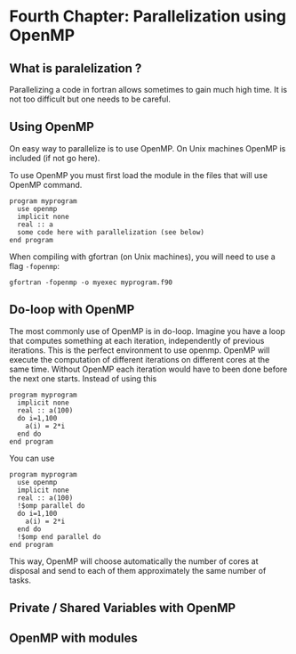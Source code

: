 # Fourth Chapter: Parallelization using OpenMP


## What is paralelization ?

Parallelizing a code in fortran allows sometimes to gain much high time. It is not too difficult but one needs to be careful.

## Using OpenMP

On easy way to parallelize is to use OpenMP. On Unix machines OpenMP is included (if not go here).

To use OpenMP you must first load the module in the files that will use OpenMP command. 
```
program myprogram
  use openmp
  implicit none
  real :: a
  some code here with parallelization (see below)
end program
```

When compiling with gfortran (on Unix machines), you will need to use a flag ```-fopenmp```:
```
gfortran -fopenmp -o myexec myprogram.f90
```

## Do-loop with OpenMP

The most commonly use of OpenMP is in do-loop. Imagine you have a loop that computes something at each iteration, independently of previous iterations. This is the perfect environment to use openmp. OpenMP will execute the computation of different iterations on different cores at the same time. Without OpenMP each iteration would have to been done before the next one starts. Instead of using this
```
program myprogram
  implicit none
  real :: a(100)
  do i=1,100
    a(i) = 2*i
  end do
end program
```
You can use
```
program myprogram
  use openmp
  implicit none
  real :: a(100)
  !$omp parallel do
  do i=1,100
    a(i) = 2*i
  end do
  !$omp end parallel do
end program
```
This way, OpenMP will choose automatically the number of cores at disposal and send to each of them approximately the same number of tasks.

## Private / Shared Variables with OpenMP


## OpenMP with modules